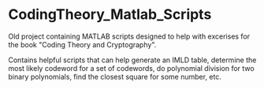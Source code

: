 # CodingTheory_Matlab_Scripts

Old project containing MATLAB scripts designed to help with excerises for the book "Coding Theory and Cryptography".

Contains helpful scripts that can help generate an IMLD table, determine the most likely codeword for a set of codewords, do polynomial division for two binary polynomials, find the closest square for some number, etc.
